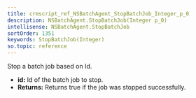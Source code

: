 ```yaml
---
title: crmscript_ref_NSBatchAgent_StopBatchJob_Integer_p_0
description: NSBatchAgent.StopBatchJob(Integer p_0)
intellisense: NSBatchAgent.StopBatchJob
sortOrder: 1351
keywords: StopBatchJob(Integer)
so.topic: reference
---
```



Stop a batch job based on Id.



* **id:** Id of the batch job to stop.
* **Returns:** Returns true if the job was stopped successfully.


